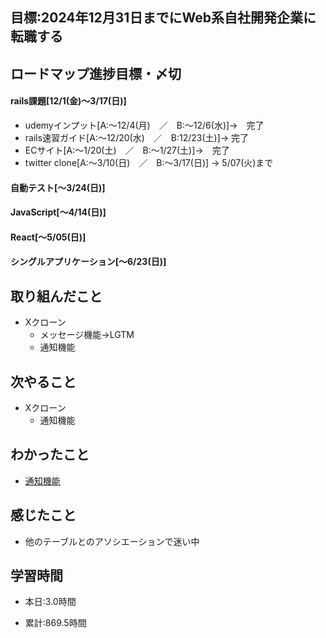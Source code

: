 ## 目標:2024年12月31日までにWeb系自社開発企業に転職する

## ロードマップ進捗目標・〆切
#### rails課題[12/1(金)～3/17(日)]
* udemyインプット[A:～12/4(月)　／　B:～12/6(水)]→　完了
* rails速習ガイド[A:～12/20(水)　／　B:12/23(土)]→  完了
* ECサイト[A:～1/20(土)　／　B:～1/27(土)]→　完了
* twitter clone[A:～3/10(日)　／　B:～3/17(日)] → 5/07(火)まで

#### 自動テスト[～3/24(日)]
#### JavaScript[～4/14(日)]
#### React[～5/05(日)]
#### シングルアプリケーション[～6/23(日)]


## 取り組んだこと
- Xクローン
  - メッセージ機能→LGTM
  - 通知機能


## 次やること
- Xクローン
  - 通知機能
  
## わかったこと
* [通知機能](https://cherry-beat-86e.notion.site/rails-f248bbda75d2413dae6824a02e10ebf3?pvs=4)

## 感じたこと
* 他のテーブルとのアソシエーションで迷い中

## 学習時間
- 本日:3.0時間

- 累計:869.5時間